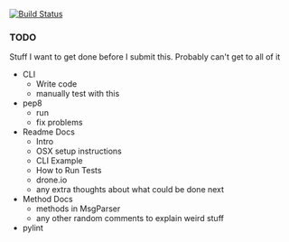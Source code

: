 [![Build Status](https://drone.io/bitbucket.org/sam_kinard/msg-parse/status.png)](https://drone.io/bitbucket.org/sam_kinard/msg-parse/latest)

### TODO
Stuff I want to get done before I submit this. Probably can't get to all of it
* CLI
  * Write code
  * manually test with this
* pep8
  * run
  * fix problems
* Readme Docs
  * Intro
  * OSX setup instructions
  * CLI Example
  * How to Run Tests
  * drone.io
  * any extra thoughts about what could be done next
* Method Docs
  * methods in MsgParser
  * any other random comments to explain weird stuff
* pylint